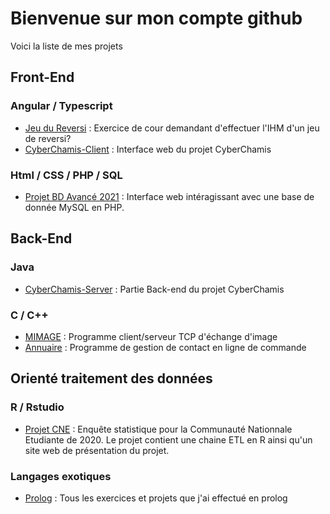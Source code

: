 # Bienvenue sur mon compte github
Voici la liste de mes projets

## Front-End
### Angular / Typescript
- [Jeu du Reversi](https://github.com/l3-miage-cl-ihm/jeu-de-reversi-l3miage-turcjul) : Exercice de cour demandant d'effectuer l'IHM d'un jeu de reversi?
- [CyberChamis-Client](https://github.com/mrsolarius/CyberChamis-Client) : Interface web du projet CyberChamis
### Html / CSS / PHP / SQL
- [Projet BD Avancé 2021](https://github.com/l3miage-turcjul/Projet-BD-Avanc-STID-2021) : Interface web intéragissant avec une base de donnée MySQL en PHP.

## Back-End
### Java
- [CyberChamis-Server](https://github.com/mrsolarius/CyberChamis-Server) : Partie Back-end du projet CyberChamis
### C / C++
- [MIMAGE](https://github.com/mrsolarius/mimage_protocole) : Programme client/serveur TCP d'échange d'image
- [Annuaire](https://github.com/l3miage-turcjul/Annuaire) : Programme de gestion de contact en ligne de commande

## Orienté traitement des données
### R / Rstudio
- [Projet CNE](https://github.com/l3miage-turcjul/Projet-CNE) : Enquête statistique pour la Communauté Nationnale Etudiante de 2020. Le projet contient une chaine ETL en R ainsi qu'un site web de présentation du projet.

### Langages exotiques
- [Prolog](https://github.com/l3miage-turcjul/Prolog) : Tous les exercices et projets que j'ai effectué en prolog
<!--
**l3miage-turcjul/l3miage-turcjul** is a ✨ _special_ ✨ repository because its `README.md` (this file) appears on your GitHub profile.

Here are some ideas to get you started:

- 🔭 I’m currently working on ...
- 🌱 I’m currently learning ...
- 👯 I’m looking to collaborate on ...
- 🤔 I’m looking for help with ...
- 💬 Ask me about ...
- 📫 How to reach me: ...
- 😄 Pronouns: ...
- ⚡ Fun fact: ...
-->
